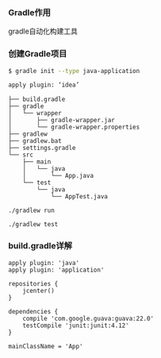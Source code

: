### Gradle作用

gradle自动化构建工具

### 创建Gradle项目

```bash
$ gradle init --type java-application

apply plugin: ‘idea’
```

```
├── build.gradle
├── gradle    
│   └── wrapper
│       ├── gradle-wrapper.jar
│       └── gradle-wrapper.properties
├── gradlew
├── gradlew.bat
├── settings.gradle
└── src
    ├── main
    │   └── java  
    │       └── App.java
    └── test      
        └── java
            └── AppTest.java
```

```
./gradlew run

./gradlew test
```

### build.gradle详解

```
apply plugin: 'java'
apply plugin: 'application'

repositories {
    jcenter()
}

dependencies {
    compile 'com.google.guava:guava:22.0'
    testCompile 'junit:junit:4.12'
}

mainClassName = 'App'
```



